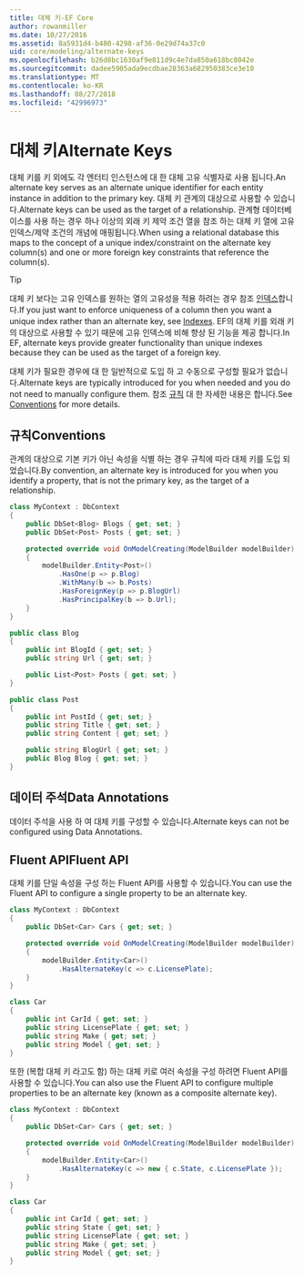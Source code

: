 ```yaml
---
title: 대체 키-EF Core
author: rowanmiller
ms.date: 10/27/2016
ms.assetid: 8a5931d4-b480-4298-af36-0e29d74a37c0
uid: core/modeling/alternate-keys
ms.openlocfilehash: b26d8bc1630af9e811d9c4e7da850a618bc8042e
ms.sourcegitcommit: dadee5905ada9ecdbae28363a682950383ce3e10
ms.translationtype: MT
ms.contentlocale: ko-KR
ms.lasthandoff: 08/27/2018
ms.locfileid: "42996973"
---
```

# <a name="alternate-keys"></a><span data-ttu-id="36f84-102">대체 키</span><span class="sxs-lookup"><span data-stu-id="36f84-102">Alternate Keys</span></span>

<span data-ttu-id="36f84-103">대체 키를 키 외에도 각 엔터티 인스턴스에 대 한 대체 고유 식별자로 사용 됩니다.</span><span class="sxs-lookup"><span data-stu-id="36f84-103">An alternate key serves as an alternate unique identifier for each entity instance in addition to the primary key.</span></span> <span data-ttu-id="36f84-104">대체 키 관계의 대상으로 사용할 수 있습니다.</span><span class="sxs-lookup"><span data-stu-id="36f84-104">Alternate keys can be used as the target of a relationship.</span></span> <span data-ttu-id="36f84-105">관계형 데이터베이스를 사용 하는 경우 하나 이상의 외래 키 제약 조건 열을 참조 하는 대체 키 열에 고유 인덱스/제약 조건의 개념에 매핑됩니다.</span><span class="sxs-lookup"><span data-stu-id="36f84-105">When using a relational database this maps to the concept of a unique index/constraint on the alternate key column(s) and one or more foreign key constraints that reference the column(s).</span></span>

> [!TIP]  
> <span data-ttu-id="36f84-106">대체 키 보다는 고유 인덱스를 원하는 열의 고유성을 적용 하려는 경우 참조 [인덱스](indexes.md)합니다.</span><span class="sxs-lookup"><span data-stu-id="36f84-106">If you just want to enforce uniqueness of a column then you want a unique index rather than an alternate key, see [Indexes](indexes.md).</span></span> <span data-ttu-id="36f84-107">EF의 대체 키를 외래 키의 대상으로 사용할 수 있기 때문에 고유 인덱스에 비해 향상 된 기능을 제공 합니다.</span><span class="sxs-lookup"><span data-stu-id="36f84-107">In EF, alternate keys provide greater functionality than unique indexes because they can be used as the target of a foreign key.</span></span>

<span data-ttu-id="36f84-108">대체 키가 필요한 경우에 대 한 일반적으로 도입 하 고 수동으로 구성할 필요가 없습니다.</span><span class="sxs-lookup"><span data-stu-id="36f84-108">Alternate keys are typically introduced for you when needed and you do not need to manually configure them.</span></span> <span data-ttu-id="36f84-109">참조 [규칙](#conventions) 대 한 자세한 내용은 합니다.</span><span class="sxs-lookup"><span data-stu-id="36f84-109">See [Conventions](#conventions) for more details.</span></span>

## <a name="conventions"></a><span data-ttu-id="36f84-110">규칙</span><span class="sxs-lookup"><span data-stu-id="36f84-110">Conventions</span></span>

<span data-ttu-id="36f84-111">관계의 대상으로 기본 키가 아닌 속성을 식별 하는 경우 규칙에 따라 대체 키를 도입 되었습니다.</span><span class="sxs-lookup"><span data-stu-id="36f84-111">By convention, an alternate key is introduced for you when you identify a property, that is not the primary key, as the target of a relationship.</span></span>

<!-- [!code-csharp[Main](samples/core/Modeling/Conventions/Samples/AlternateKey.cs?highlight=12)] -->
``` csharp
class MyContext : DbContext
{
    public DbSet<Blog> Blogs { get; set; }
    public DbSet<Post> Posts { get; set; }

    protected override void OnModelCreating(ModelBuilder modelBuilder)
    {
        modelBuilder.Entity<Post>()
            .HasOne(p => p.Blog)
            .WithMany(b => b.Posts)
            .HasForeignKey(p => p.BlogUrl)
            .HasPrincipalKey(b => b.Url);
    }
}

public class Blog
{
    public int BlogId { get; set; }
    public string Url { get; set; }

    public List<Post> Posts { get; set; }
}

public class Post
{
    public int PostId { get; set; }
    public string Title { get; set; }
    public string Content { get; set; }

    public string BlogUrl { get; set; }
    public Blog Blog { get; set; }
}
```

## <a name="data-annotations"></a><span data-ttu-id="36f84-112">데이터 주석</span><span class="sxs-lookup"><span data-stu-id="36f84-112">Data Annotations</span></span>

<span data-ttu-id="36f84-113">데이터 주석을 사용 하 여 대체 키를 구성할 수 있습니다.</span><span class="sxs-lookup"><span data-stu-id="36f84-113">Alternate keys can not be configured using Data Annotations.</span></span>

## <a name="fluent-api"></a><span data-ttu-id="36f84-114">Fluent API</span><span class="sxs-lookup"><span data-stu-id="36f84-114">Fluent API</span></span>

<span data-ttu-id="36f84-115">대체 키를 단일 속성을 구성 하는 Fluent API를 사용할 수 있습니다.</span><span class="sxs-lookup"><span data-stu-id="36f84-115">You can use the Fluent API to configure a single property to be an alternate key.</span></span>

<!-- [!code-csharp[Main](samples/core/Modeling/FluentAPI/Samples/AlternateKeySingle.cs?highlight=7,8)] -->
``` csharp
class MyContext : DbContext
{
    public DbSet<Car> Cars { get; set; }

    protected override void OnModelCreating(ModelBuilder modelBuilder)
    {
        modelBuilder.Entity<Car>()
            .HasAlternateKey(c => c.LicensePlate);
    }
}

class Car
{
    public int CarId { get; set; }
    public string LicensePlate { get; set; }
    public string Make { get; set; }
    public string Model { get; set; }
}
```

<span data-ttu-id="36f84-116">또한 (복합 대체 키 라고도 함) 하는 대체 키로 여러 속성을 구성 하려면 Fluent API를 사용할 수 있습니다.</span><span class="sxs-lookup"><span data-stu-id="36f84-116">You can also use the Fluent API to configure multiple properties to be an alternate key (known as a composite alternate key).</span></span>

<!-- [!code-csharp[Main](samples/core/Modeling/FluentAPI/Samples/AlternateKeyComposite.cs?highlight=7,8)] -->
``` csharp
class MyContext : DbContext
{
    public DbSet<Car> Cars { get; set; }

    protected override void OnModelCreating(ModelBuilder modelBuilder)
    {
        modelBuilder.Entity<Car>()
            .HasAlternateKey(c => new { c.State, c.LicensePlate });
    }
}

class Car
{
    public int CarId { get; set; }
    public string State { get; set; }
    public string LicensePlate { get; set; }
    public string Make { get; set; }
    public string Model { get; set; }
}
```
